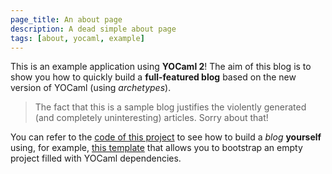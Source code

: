 ```yaml
---
page_title: An about page
description: A dead simple about page
tags: [about, yocaml, example]
---
```


This is an example application using **YOCaml 2**! The aim of this blog is to
show you how to quickly build a **full-featured blog** based on the new version of
YOCaml (using _archetypes_).

> The fact that this is a sample blog justifies the violently generated (and
> completely uninteresting) articles. Sorry about that!

You can refer to the [code of this
project](github.com/xhtmlboi/yocaml/tree/main/examples/simple-blog-unix)
to see how to build a _blog_ **yourself** using, for example, [this
template](https://github.com/xvw/yocaml2-empty-template) that allows you to
bootstrap an empty project filled with YOCaml dependencies.
